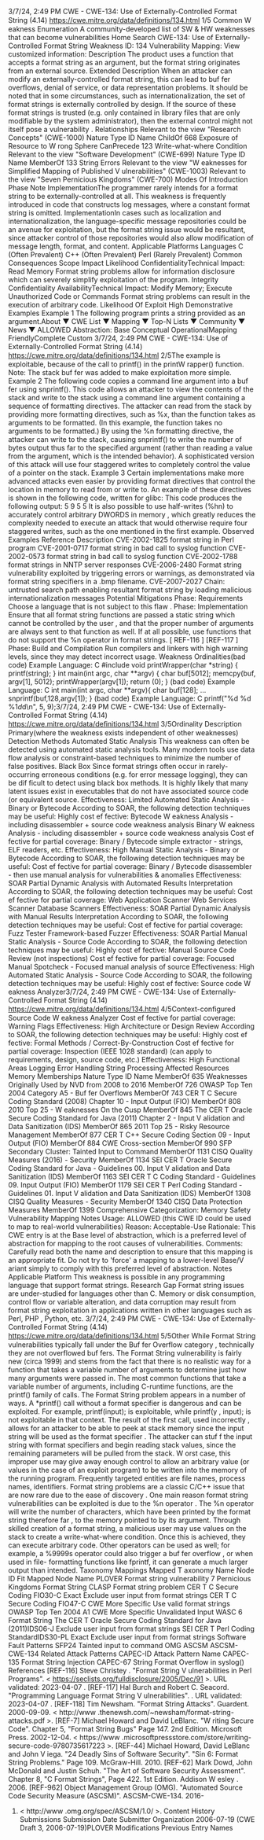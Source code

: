 3/7/24, 2:49 PM CWE - CWE-134: Use of Externally-Controlled Format String (4.14)
https://cwe.mitre.org/data/deﬁnitions/134.html 1/5
Common W eakness Enumeration
A community-developed list of SW & HW weaknesses that can become
vulnerabilities
Home Search
CWE-134: Use of Externally-Controlled Format String
Weakness ID: 134
Vulnerability Mapping: 
View customized information:
 Description
The product uses a function that accepts a format string as an argument, but the format string originates from an external source.
 Extended Description
When an attacker can modify an externally-controlled format string, this can lead to buf fer overflows, denial of service, or data
representation problems.
It should be noted that in some circumstances, such as internationalization, the set of format strings is externally controlled by design.
If the source of these format strings is trusted (e.g. only contained in library files that are only modifiable by the system administrator),
then the external control might not itself pose a vulnerability .
 Relationships
 Relevant to the view "Research Concepts" (CWE-1000)
Nature Type ID Name
ChildOf 668 Exposure of Resource to W rong Sphere
CanPrecede 123 Write-what-where Condition
 Relevant to the view "Software Development" (CWE-699)
Nature Type ID Name
MemberOf 133 String Errors
 Relevant to the view "W eaknesses for Simplified Mapping of Published V ulnerabilities" (CWE-1003)
 Relevant to the view "Seven Pernicious Kingdoms" (CWE-700)
 Modes Of Introduction
Phase Note
ImplementationThe programmer rarely intends for a format string to be externally-controlled at all. This weakness is frequently
introduced in code that constructs log messages, where a constant format string is omitted.
ImplementationIn cases such as localization and internationalization, the language-specific message repositories could be an
avenue for exploitation, but the format string issue would be resultant, since attacker control of those
repositories would also allow modification of message length, format, and content.
 Applicable Platforms
Languages
C (Often Prevalent)
C++ (Often Prevalent)
Perl (Rarely Prevalent)
 Common Consequences
Scope Impact Likelihood
ConfidentialityTechnical Impact: Read Memory
Format string problems allow for information disclosure which can severely simplify exploitation of
the program.
Integrity
Confidentiality
AvailabilityTechnical Impact: Modify Memory; Execute Unauthorized Code or Commands
Format string problems can result in the execution of arbitrary code.
 Likelihood Of Exploit
High
 Demonstrative Examples
Example 1
The following program prints a string provided as an argument.About ▼ CWE List ▼ Mapping ▼ Top-N Lists ▼ Community ▼ News ▼
ALLOWED
Abstraction: Base
Conceptual OperationalMapping
FriendlyComplete Custom
3/7/24, 2:49 PM CWE - CWE-134: Use of Externally-Controlled Format String (4.14)
https://cwe.mitre.org/data/deﬁnitions/134.html 2/5The example is exploitable, because of the call to printf() in the printW rapper() function. Note: The stack buf fer was added to make
exploitation more simple.
Example 2
The following code copies a command line argument into a buf fer using snprintf().
This code allows an attacker to view the contents of the stack and write to the stack using a command line argument containing a
sequence of formatting directives. The attacker can read from the stack by providing more formatting directives, such as %x, than the
function takes as arguments to be formatted. (In this example, the function takes no arguments to be formatted.) By using the %n
formatting directive, the attacker can write to the stack, causing snprintf() to write the number of bytes output thus far to the specified
argument (rather than reading a value from the argument, which is the intended behavior). A sophisticated version of this attack will
use four staggered writes to completely control the value of a pointer on the stack.
Example 3
Certain implementations make more advanced attacks even easier by providing format directives that control the location in memory
to read from or write to. An example of these directives is shown in the following code, written for glibc:
This code produces the following output: 5 9 5 5 It is also possible to use half-writes (%hn) to accurately control arbitrary DWORDS in
memory , which greatly reduces the complexity needed to execute an attack that would otherwise require four staggered writes, such
as the one mentioned in the first example.
 Observed Examples
Reference Description
CVE-2002-1825 format string in Perl program
CVE-2001-0717 format string in bad call to syslog function
CVE-2002-0573 format string in bad call to syslog function
CVE-2002-1788 format strings in NNTP server responses
CVE-2006-2480 Format string vulnerability exploited by triggering errors or warnings, as demonstrated via format string
specifiers in a .bmp filename.
CVE-2007-2027 Chain: untrusted search path enabling resultant format string by loading malicious internationalization
messages
 Potential Mitigations
Phase: Requirements
Choose a language that is not subject to this flaw .
Phase: Implementation
Ensure that all format string functions are passed a static string which cannot be controlled by the user , and that the proper
number of arguments are always sent to that function as well. If at all possible, use functions that do not support the %n operator
in format strings. [ REF-116 ] [REF-117 ]
Phase: Build and Compilation
Run compilers and linkers with high warning levels, since they may detect incorrect usage.
 Weakness Ordinalities(bad code) Example Language: C 
#include 
void printWrapper(char \*string) {
printf(string);
}
int main(int argc, char \*\*argv) {
char buf[5012];
memcpy(buf, argv[1], 5012);
printWrapper(argv[1]);
return (0);
}
(bad code) Example Language: C 
int main(int argc, char \*\*argv){
char buf[128];
...
snprintf(buf,128,argv[1]);
}
(bad code) Example Language: C 
printf("%d %d %1$d %1$d\n", 5, 9);3/7/24, 2:49 PM CWE - CWE-134: Use of Externally-Controlled Format String (4.14)
https://cwe.mitre.org/data/deﬁnitions/134.html 3/5Ordinality Description
Primary(where the weakness exists independent of other weaknesses)
 Detection Methods
Automated Static Analysis
This weakness can often be detected using automated static analysis tools. Many modern tools use data flow analysis or
constraint-based techniques to minimize the number of false positives.
Black Box
Since format strings often occur in rarely-occurring erroneous conditions (e.g. for error message logging), they can be dif ficult to
detect using black box methods. It is highly likely that many latent issues exist in executables that do not have associated source
code (or equivalent source.
Effectiveness: Limited
Automated Static Analysis - Binary or Bytecode
According to SOAR, the following detection techniques may be useful:
Highly cost ef fective:
Bytecode W eakness Analysis - including disassembler + source code weakness analysis
Binary W eakness Analysis - including disassembler + source code weakness analysis
Cost ef fective for partial coverage:
Binary / Bytecode simple extractor - strings, ELF readers, etc.
Effectiveness: High
Manual Static Analysis - Binary or Bytecode
According to SOAR, the following detection techniques may be useful:
Cost ef fective for partial coverage:
Binary / Bytecode disassembler - then use manual analysis for vulnerabilities & anomalies
Effectiveness: SOAR Partial
Dynamic Analysis with Automated Results Interpretation
According to SOAR, the following detection techniques may be useful:
Cost ef fective for partial coverage:
Web Application Scanner
Web Services Scanner
Database Scanners
Effectiveness: SOAR Partial
Dynamic Analysis with Manual Results Interpretation
According to SOAR, the following detection techniques may be useful:
Cost ef fective for partial coverage:
Fuzz Tester
Framework-based Fuzzer
Effectiveness: SOAR Partial
Manual Static Analysis - Source Code
According to SOAR, the following detection techniques may be useful:
Highly cost ef fective:
Manual Source Code Review (not inspections)
Cost ef fective for partial coverage:
Focused Manual Spotcheck - Focused manual analysis of source
Effectiveness: High
Automated Static Analysis - Source Code
According to SOAR, the following detection techniques may be useful:
Highly cost ef fective:
Source code W eakness Analyzer3/7/24, 2:49 PM CWE - CWE-134: Use of Externally-Controlled Format String (4.14)
https://cwe.mitre.org/data/deﬁnitions/134.html 4/5Context-configured Source Code W eakness Analyzer
Cost ef fective for partial coverage:
Warning Flags
Effectiveness: High
Architecture or Design Review
According to SOAR, the following detection techniques may be useful:
Highly cost ef fective:
Formal Methods / Correct-By-Construction
Cost ef fective for partial coverage:
Inspection (IEEE 1028 standard) (can apply to requirements, design, source code, etc.)
Effectiveness: High
 Functional Areas
Logging
Error Handling
String Processing
 Affected Resources
Memory
 Memberships
Nature Type ID Name
MemberOf 635 Weaknesses Originally Used by NVD from 2008 to 2016
MemberOf 726 OWASP Top Ten 2004 Category A5 - Buf fer Overflows
MemberOf 743 CER T C Secure Coding Standard (2008) Chapter 10 - Input Output (FIO)
MemberOf 808 2010 Top 25 - W eaknesses On the Cusp
MemberOf 845 The CER T Oracle Secure Coding Standard for Java (2011) Chapter 2 - Input V alidation and
Data Sanitization (IDS)
MemberOf 865 2011 Top 25 - Risky Resource Management
MemberOf 877 CER T C++ Secure Coding Section 09 - Input Output (FIO)
MemberOf 884 CWE Cross-section
MemberOf 990 SFP Secondary Cluster: Tainted Input to Command
MemberOf 1131 CISQ Quality Measures (2016) - Security
MemberOf 1134 SEI CER T Oracle Secure Coding Standard for Java - Guidelines 00. Input V alidation and Data
Sanitization (IDS)
MemberOf 1163 SEI CER T C Coding Standard - Guidelines 09. Input Output (FIO)
MemberOf 1179 SEI CER T Perl Coding Standard - Guidelines 01. Input V alidation and Data Sanitization (IDS)
MemberOf 1308 CISQ Quality Measures - Security
MemberOf 1340 CISQ Data Protection Measures
MemberOf 1399 Comprehensive Categorization: Memory Safety
 Vulnerability Mapping Notes
Usage: ALLOWED (this CWE ID could be used to map to real-world vulnerabilities)
Reason: Acceptable-Use
Rationale:
This CWE entry is at the Base level of abstraction, which is a preferred level of abstraction for mapping to the root causes of
vulnerabilities.
Comments:
Carefully read both the name and description to ensure that this mapping is an appropriate fit. Do not try to 'force' a mapping to a
lower-level Base/V ariant simply to comply with this preferred level of abstraction.
 Notes
Applicable Platform
This weakness is possible in any programming language that support format strings.
Research Gap
Format string issues are under-studied for languages other than C. Memory or disk consumption, control flow or variable alteration,
and data corruption may result from format string exploitation in applications written in other languages such as Perl, PHP , Python,
etc.
3/7/24, 2:49 PM CWE - CWE-134: Use of Externally-Controlled Format String (4.14)
https://cwe.mitre.org/data/deﬁnitions/134.html 5/5Other
While Format String vulnerabilities typically fall under the Buf fer Overflow category , technically they are not overflowed buf fers. The
Format String vulnerability is fairly new (circa 1999) and stems from the fact that there is no realistic way for a function that takes a
variable number of arguments to determine just how many arguments were passed in. The most common functions that take a
variable number of arguments, including C-runtime functions, are the printf() family of calls. The Format String problem appears in a
number of ways. A \*printf() call without a format specifier is dangerous and can be exploited. For example, printf(input); is
exploitable, while printf(y , input); is not exploitable in that context. The result of the first call, used incorrectly , allows for an attacker to
be able to peek at stack memory since the input string will be used as the format specifier . The attacker can stuf f the input string with
format specifiers and begin reading stack values, since the remaining parameters will be pulled from the stack. W orst case, this
improper use may give away enough control to allow an arbitrary value (or values in the case of an exploit program) to be written
into the memory of the running program.
Frequently targeted entities are file names, process names, identifiers.
Format string problems are a classic C/C++ issue that are now rare due to the ease of discovery . One main reason format string
vulnerabilities can be exploited is due to the %n operator . The %n operator will write the number of characters, which have been
printed by the format string therefore far , to the memory pointed to by its argument. Through skilled creation of a format string, a
malicious user may use values on the stack to create a write-what-where condition. Once this is achieved, they can execute arbitrary
code. Other operators can be used as well; for example, a %9999s operator could also trigger a buf fer overflow , or when used in file-
formatting functions like fprintf, it can generate a much larger output than intended.
 Taxonomy Mappings
Mapped T axonomy Name Node ID Fit Mapped Node Name
PLOVER Format string vulnerability
7 Pernicious Kingdoms Format String
CLASP Format string problem
CER T C Secure Coding FIO30-C Exact Exclude user input from format strings
CER T C Secure Coding FIO47-C CWE More Specific Use valid format strings
OWASP Top Ten 2004 A1 CWE More Specific Unvalidated Input
WASC 6 Format String
The CER T Oracle Secure
Coding Standard for Java
(2011)IDS06-J Exclude user input from format strings
SEI CER T Perl Coding
StandardIDS30-PL Exact Exclude user input from format strings
Software Fault Patterns SFP24 Tainted input to command
OMG ASCSM ASCSM-
CWE-134
 Related Attack Patterns
CAPEC-ID Attack Pattern Name
CAPEC-135 Format String Injection
CAPEC-67 String Format Overflow in syslog()
 References
[REF-116] Steve Christey . "Format String V ulnerabilities in Perl Programs". < https://seclists.org/fulldisclosure/2005/Dec/91 >. URL
validated: 2023-04-07 .
[REF-117] Hal Burch and Robert C. Seacord. "Programming Language Format String V ulnerabilities".
. URL validated: 2023-04-07 .
[REF-118] Tim Newsham. "Format String Attacks". Guardent. 2000-09-09. < http://www .thenewsh.com/~newsham/format-string-
attacks.pdf >.
[REF-7] Michael Howard and David LeBlanc. "W riting Secure Code". Chapter 5, "Format String Bugs" Page 147. 2nd Edition.
Microsoft Press. 2002-12-04. < https://www .microsoftpressstore.com/store/writing-secure-code-9780735617223 >.
[REF-44] Michael Howard, David LeBlanc and John V iega. "24 Deadly Sins of Software Security". "Sin 6: Format String
Problems." Page 109. McGraw-Hill. 2010.
[REF-62] Mark Dowd, John McDonald and Justin Schuh. "The Art of Software Security Assessment". Chapter 8, "C Format
Strings", Page 422. 1st Edition. Addison W esley . 2006.
[REF-962] Object Management Group (OMG). "Automated Source Code Security Measure (ASCSM)". ASCSM-CWE-134. 2016-
01. < http://www .omg.org/spec/ASCSM/1.0/ >.
 Content History
 Submissions
Submission Date Submitter Organization
2006-07-19
(CWE Draft 3, 2006-07-19)PLOVER
 Modifications
 Previous Entry Names